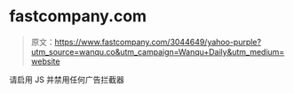 # fastcompany.com

> 原文：<https://www.fastcompany.com/3044649/yahoo-purple?utm_source=wanqu.co&utm_campaign=Wanqu+Daily&utm_medium=website>

请启用 JS 并禁用任何广告拦截器
